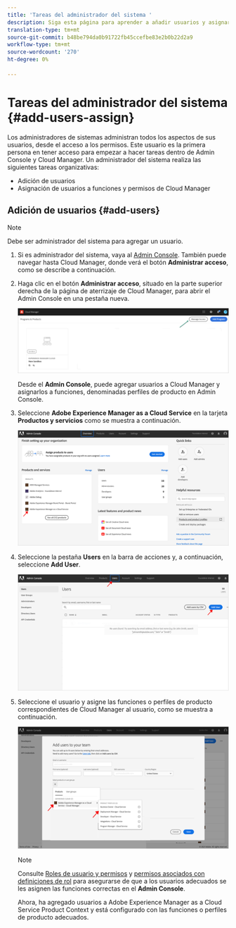 ```yaml
---
title: 'Tareas del administrador del sistema '
description: Siga esta página para aprender a añadir usuarios y asignarlos a funciones de Cloud Manager como administrador del sistema
translation-type: tm+mt
source-git-commit: b48be794da0b91722fb45ccefbe83e2b0b22d2a9
workflow-type: tm+mt
source-wordcount: '270'
ht-degree: 0%

---
```



# Tareas del administrador del sistema {#add-users-assign}

Los administradores de sistemas administran todos los aspectos de sus usuarios, desde el acceso a los permisos. Este usuario es la primera persona en tener acceso para empezar a hacer tareas dentro de Admin Console y Cloud Manager.
Un administrador del sistema realiza las siguientes tareas organizativas:

* Adición de usuarios
* Asignación de usuarios a funciones y permisos de Cloud Manager

## Adición de usuarios {#add-users}

>[!NOTE]
>Debe ser administrador del sistema para agregar un usuario.

1. Si es administrador del sistema, vaya al [Admin Console](https://adminconsole.adobe.com). También puede navegar hasta Cloud Manager, donde verá el botón **Administrar acceso**, como se describe a continuación.

1. Haga clic en el botón **Administrar acceso**, situado en la parte superior derecha de la página de aterrizaje de Cloud Manager, para abrir el Admin Console en una pestaña nueva.

   ![](/help/onboarding/getting-access-to-aem-in-cloud/assets/sys-admin5.png)

   Desde el **Admin Console**, puede agregar usuarios a Cloud Manager y asignarlos a funciones, denominadas perfiles de producto en Admin Console.

1. Seleccione **Adobe Experience Manager as a Cloud Service** en la tarjeta **Productos y servicios** como se muestra a continuación.

   ![](/help/onboarding/what-is-required/assets/admin-console-1.png)

1. Seleccione la pestaña **Users** en la barra de acciones y, a continuación, seleccione **Add User**.

   ![](/help/onboarding/what-is-required/assets/admin-console-2.png)

1. Seleccione el usuario y asigne las funciones o perfiles de producto correspondientes de Cloud Manager al usuario, como se muestra a continuación.

   ![](/help/onboarding/what-is-required/assets/admin-console-3.png)

   >[!NOTE]
   >Consulte [Roles de usuario y permisos](#user-roles) y [permisos asociados con definiciones de rol](#permissions) para asegurarse de que a los usuarios adecuados se les asignen las funciones correctas en el **Admin Console**.

   Ahora, ha agregado usuarios a Adobe Experience Manager as a Cloud Service Product Context y está configurado con las funciones o perfiles de producto adecuados.


